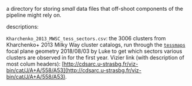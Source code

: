 a directory for storing _small_ data files that off-shoot components of the
pipeline might rely on.

descriptions:

`Kharchenko_2013_MWSC_tess_sectors.csv`: the 3006 clusters from Kharchenko+
2013 Milky Way cluster catalogs, run through the
[`tessmaps`](https://github.com/lgbouma/tessmaps) focal plane geometry
2018/08/03 by Luke to get which sectors various clusters are observed in for
the first year. Vizier link (with description of most colum headers):
[http://cdsarc.u-strasbg.fr/viz-bin/cat/J/A+A/558/A53](http://cdsarc.u-strasbg.fr/viz-bin/cat/J/A+A/558/A53).
